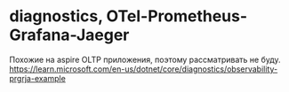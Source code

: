 # diagnostics, OTel-Prometheus-Grafana-Jaeger

Похожие на aspire OLTP  приложения, поэтому рассматривать не буду.
https://learn.microsoft.com/en-us/dotnet/core/diagnostics/observability-prgrja-example 
